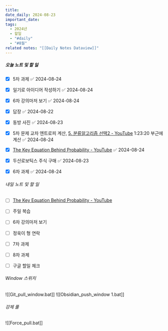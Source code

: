 ```yaml
---
title: 
date_daily: 2024-08-23
important_date: 
tags:
  - 2024년
  - 할일
  - "#daily"
  - "#8월"
related notes: "[[Daily Notes Dataview]]"
---
```

##### 오늘 노트 및 할 일 
- [x] 5차 과제 ✅ 2024-08-24
- [x] 일기로 아이디어 작성하기 ✅ 2024-08-24
- [x] 6차 강의마저 보기 ✅ 2024-08-24
- [x] 답장 ✅ 2024-08-22
- [x] 동방 사진 ✅ 2024-08-23
- [x] 5차 문제 교차 엔트로피 계산, [5. 분류알고리즘 선택2 - YouTube](https://www.youtube.com/watch?v=mQZBj-oU1Go) 1:23:20 부근에 계산 ✅ 2024-08-24
- [x] [The Key Equation Behind Probability - YouTube](https://www.youtube.com/watch?v=KHVR587oW8I) ✅ 2024-08-24
- [x] 두산로보틱스 주식 구매 ✅ 2024-08-23
- [x] 6차 과제 ✅ 2024-08-24





###### 내일 노트 및 할 일
- [ ] [The Key Equation Behind Probability - YouTube](https://www.youtube.com/watch?v=KHVR587oW8I)
- [ ] 주일 복습
- [ ] 6차 강의마저 보기
- [ ] 정욱이 형 연락
- [ ] 7차 과제
- [ ] 8차 과제
- [ ] 구글 할일 체크


######  Window 스위치
![[Git_pull_window.bat]]
![[Obsidian_push_window 1.bat]]



###### 강제 풀
![[Force_pull.bat]]